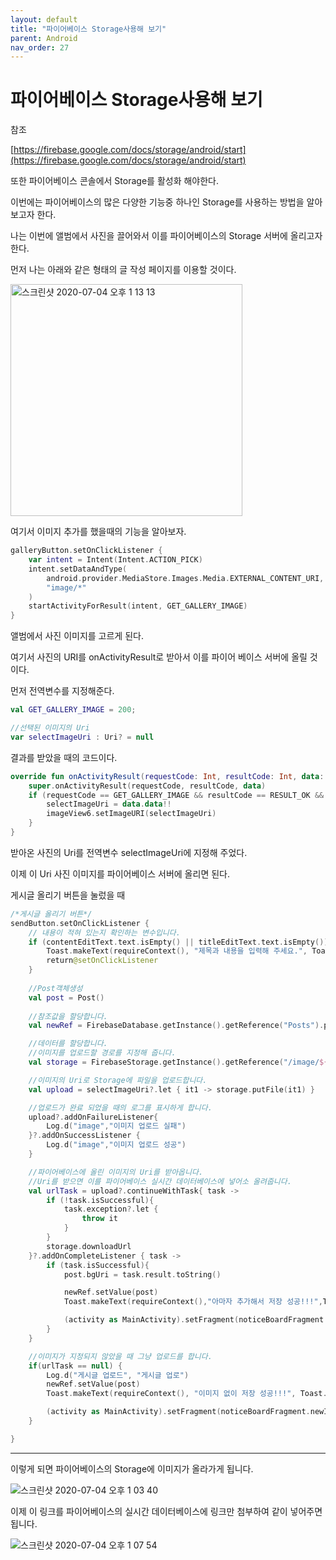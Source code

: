 ```yaml
---
layout: default
title: "파이어베이스 Storage사용해 보기"
parent: Android
nav_order: 27
---
```


# 파이어베이스 Storage사용해 보기

참조

[https://firebase.google.com/docs/storage/android/start](https://firebase.google.com/docs/storage/android/start)

또한 파이어베이스 콘솔에서 Storage를 활성화 해야한다.

이번에는 파이어베이스의 많은 다양한 기능중 하나인 Storage를 사용하는 방법을 알아 보고자 한다.

나는 이번에 앨범에서 사진을 끌어와서 이를 파이어베이스의 Storage 서버에 올리고자 한다.

먼저 나는 아래와 같은 형태의 글 작성 페이지를 이용할 것이다.

<img width="371" alt="스크린샷 2020-07-04 오후 1 13 13" src="https://user-images.githubusercontent.com/16849874/86505028-b25af300-bdfa-11ea-9768-fcbd08b22634.png">

여기서 이미지 추가를 했을때의 기능을 알아보자.

```kotlin
galleryButton.setOnClickListener {
    var intent = Intent(Intent.ACTION_PICK)
    intent.setDataAndType(
        android.provider.MediaStore.Images.Media.EXTERNAL_CONTENT_URI,
        "image/*"
    )
    startActivityForResult(intent, GET_GALLERY_IMAGE)
}
```

앨범에서 사진 이미지를 고르게 된다.

여기서 사진의 URI를 onActivityResult로 받아서 이를 파이어 베이스 서버에 올릴 것이다.

먼저 전역변수를 지정해준다.

```kotlin
val GET_GALLERY_IMAGE = 200;

//선택된 이미지의 Uri
var selectImageUri : Uri? = null
```

결과를 받았을 때의 코드이다.

```kotlin
override fun onActivityResult(requestCode: Int, resultCode: Int, data: Intent?) {
    super.onActivityResult(requestCode, resultCode, data)
    if (requestCode == GET_GALLERY_IMAGE && resultCode == RESULT_OK && data != null && data.data != null){
        selectImageUri = data.data!!
        imageView6.setImageURI(selectImageUri)
    }
}
```

받아온 사진의 Uri를 전역변수 selectImageUri에 지정해 주었다.

이제 이 Uri 사진 이미지를 파이어베이스 서버에 올리면 된다.

게시글 올리기 버튼을 눌렀을 때

```kotlin
/*게시글 올리기 버튼*/
sendButton.setOnClickListener {
    // 내용이 적혀 있는지 확인하는 변수입니다.
    if (contentEditText.text.isEmpty() || titleEditText.text.isEmpty()) {
        Toast.makeText(requireContext(), "제목과 내용을 입력해 주세요.", Toast.LENGTH_LONG).show()
        return@setOnClickListener
    }
    
    //Post객체생성
    val post = Post()
    
    //참조값을 할당합니다.
    val newRef = FirebaseDatabase.getInstance().getReference("Posts").push()

    //데이터를 할당합니다.
    //이미지를 업로드할 경로를 지정해 줍니다.
    val storage = FirebaseStorage.getInstance().getReference("/image/${post.postId}")

    //이미지의 Uri로 Storage에 파일을 업로드합니다.
    val upload = selectImageUri?.let { it1 -> storage.putFile(it1) }

    //업로드가 완료 되었을 때의 로그를 표시하게 합니다.
    upload?.addOnFailureListener{
        Log.d("image","이미지 업로드 실패")
    }?.addOnSuccessListener {
        Log.d("image","이미지 업로드 성공")
    }

    //파이어베이스에 올린 이미지의 Uri를 받아옵니다.
    //Uri를 받으면 이를 파이어베이스 실시간 데이터베이스에 넣어소 올려줍니다.
    val urlTask = upload?.continueWithTask{ task ->
        if (!task.isSuccessful){
            task.exception?.let {
                throw it
            }
        }
        storage.downloadUrl
    }?.addOnCompleteListener { task ->
        if (task.isSuccessful){
            post.bgUri = task.result.toString()

            newRef.setValue(post)
            Toast.makeText(requireContext(),"아마자 추가해서 저장 성공!!!",Toast.LENGTH_LONG).show()

            (activity as MainActivity).setFragment(noticeBoardFragment.newInstance())
        }
    }

    //이미지가 지정되지 않았을 때 그냥 업로드를 합니다.
    if(urlTask == null) {
        Log.d("게시글 업로드", "게시글 업로")
        newRef.setValue(post)
        Toast.makeText(requireContext(), "이미지 없이 저장 성공!!!", Toast.LENGTH_LONG).show()

        (activity as MainActivity).setFragment(noticeBoardFragment.newInstance())
    }

}
```

---

이렇게 되면 파이어베이스의 Storage에 이미지가 올라가게 됩니다.

![스크린샷 2020-07-04 오후 1 03 40](https://user-images.githubusercontent.com/16849874/86505169-66a94900-bdfc-11ea-971d-9b60436823e7.png)

이제 이 링크를 파이어베이스의 실시간 데이터베이스에 링크만 첨부하여 같이 넣어주면 됩니다.

![스크린샷 2020-07-04 오후 1 07 54](https://user-images.githubusercontent.com/16849874/86505184-8b9dbc00-bdfc-11ea-9861-1853f9276c4e.png)
